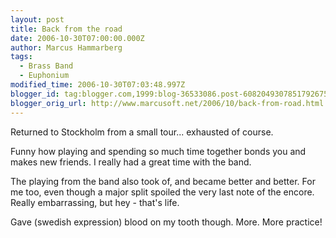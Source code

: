 ```yaml
---
layout: post
title: Back from the road
date: 2006-10-30T07:00:00.000Z
author: Marcus Hammarberg
tags:
  - Brass Band
  - Euphonium
modified_time: 2006-10-30T07:03:48.997Z
blogger_id: tag:blogger.com,1999:blog-36533086.post-6082049307851792675
blogger_orig_url: http://www.marcusoft.net/2006/10/back-from-road.html
---
```



Returned to Stockholm from a small tour... exhausted of course.

Funny how playing and spending so much time together bonds you and makes
new friends. I really had a great time with the band.

The playing from the band also took of, and became better and better.
For me too, even though a major split spoiled the very last note of the
encore. Really embarrassing, but hey - that's
life.

Gave (swedish expression) blood on my
tooth though. More. More practice!
